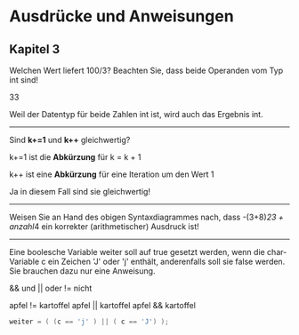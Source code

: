 # Ausdrücke und Anweisungen

## Kapitel 3

Welchen Wert liefert 100/3? Beachten Sie, dass beide Operanden vom Typ int sind!

33

Weil der Datentyp für beide Zahlen int ist, wird auch das Ergebnis int.

---

Sind **k+=1** und **k++** gleichwertig?

k+=1 ist die **Abkürzung** für k = k + 1

k++ ist eine **Abkürzung** für eine Iteration um den Wert 1

Ja in diesem Fall sind sie gleichwertig!

---

Weisen Sie an Hand des obigen Syntaxdiagrammes nach, dass -(3+8)*23 + anzahl*4 ein korrekter (arithmetischer) Ausdruck ist!

---

Eine boolesche Variable weiter soll auf true gesetzt werden, wenn die char-Variable c ein Zeichen 'J' oder 'j' enthält, anderenfalls soll sie false werden. Sie brauchen dazu nur eine Anweisung.

&& und
|| oder
!= nicht

apfel != kartoffel
apfel || kartoffel
apfel && kartoffel

```cpp
weiter = ( (c == 'j' ) || ( c == 'J') );
```